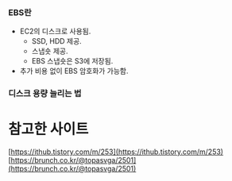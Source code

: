 ### EBS란

- EC2의 디스크로 사용됨.
  - SSD, HDD 제공.
  - 스냅숏 제공.
  - EBS 스냅숏은 S3에 저장됨.
- 추가 비용 없이 EBS 암호화가 가능함. 

### 디스크 용량 늘리는 법

# 참고한 사이트

[https://ithub.tistory.com/m/253](https://ithub.tistory.com/m/253)
[https://brunch.co.kr/@topasvga/2501](https://brunch.co.kr/@topasvga/2501)